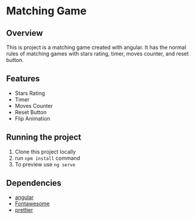 # Matching Game
## Overview
This is project is a matching game created with angular. It has the normal rules of matching games with stars rating, timer, moves counter, and reset button.
## Features
- Stars Rating
- Timer
- Moves Counter
- Reset Button
- Flip Animation
## Running the project
1. Clone this project locally
2. run ```npm install``` command
3. To preview use ```ng serve```
## Dependencies
- [angular](https://angular.io/)
- [Fontawesome](https://fontawesome.com/)
- [prettier](https://prettier.io/)
